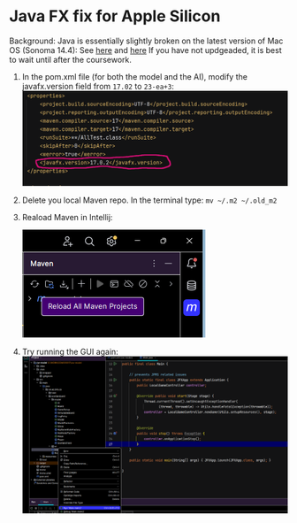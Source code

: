 Java FX fix for Apple Silicon
=========================

Background: Java is essentially slightly broken on the latest version of Mac OS (Sonoma 14.4): See [here](https://bugs.java.com/bugdatabase/view_bug?bug_id=8327860) and [here](https://blogs.oracle.com/java/post/java-on-macos-14-4) If you have not updgeaded, it is best to wait until after the coursework.

1. In the pom.xml file (for both the model and the AI), modify the javafx.version field from ```17.02``` to ```23-ea+3```:
![pom.xml exit](AppleSiliconJavaFXfix.png)

2. Delete you local Maven repo. In the terminal type: ```mv ~/.m2 ~/.old_m2```

3. Reaload Maven in Intellij:
  
   ![maven reload](mavenreload.png)

4. Try running the GUI again:
   ![run model](rungui.png)
